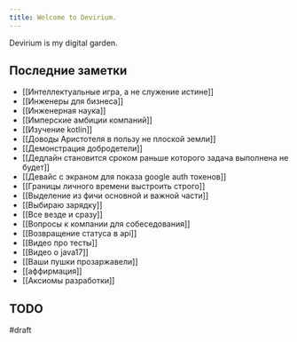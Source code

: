 ```yaml
---
title: Welcome to Devirium.
---
```


Devirium is my digital garden.

## Последние заметки
- [[Интеллектуальные игра, а не служение истине]]
- [[Инженеры для бизнеса]]
- [[Инженерная наука]]
- [[Имперские амбиции компаний]]
- [[Изучение kotlin]]
- [[Доводы Аристотеля в пользу не плоской земли]]
- [[Демонстрация добродетели]]
- [[Дедлайн становится сроком раньше которого задача выполнена не будет]]
- [[Девайс с экраном для показа google auth токенов]]
- [[Границы личного времени выстроить строго]]
- [[Выделение из фичи основной и важной части]]
- [[Выбираю зарядку]]
- [[Все везде и сразу]]
- [[Вопросы к компании для собеседования]]
- [[Возвращение статуса в api]]
- [[Видео про тесты]]
- [[Видео о java17]]
- [[Ваши пушки прозаржавели]]
- [[аффирмация]]
- [[Аксиомы разработки]]

## TODO

#draft
